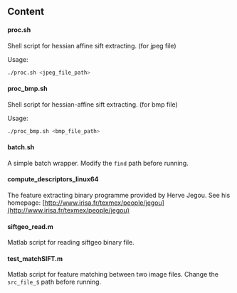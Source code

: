 ## Content

#### proc.sh

Shell script for hessian affine sift extracting. (for jpeg file)

Usage:
```bash
./proc.sh <jpeg_file_path>
```

#### proc_bmp.sh

Shell script for hessian-affine sift extracting. (for bmp file)

Usage:
```bash
./proc_bmp.sh <bmp_file_path>
```

#### batch.sh

A simple batch wrapper. Modify the `find` path before running.

#### compute_descriptors_linux64

The feature extracting binary programme provided by Herve Jegou. See his homepage: [http://www.irisa.fr/texmex/people/jegou](http://www.irisa.fr/texmex/people/jegou)

#### siftgeo_read.m

Matlab script for reading siftgeo binary file.

#### test_matchSIFT.m

Matlab script for feature matching between two image files. Change the `src_file_$` path before running.
